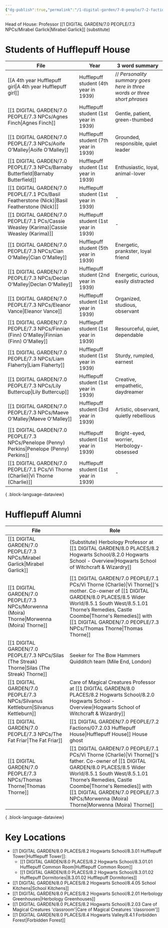```yaml
---
{"dg-publish":true,"permalink":"/1-digital-garden/7-0-people/7-2-factions/07-2-03-hufflepuff-house/"}
---
```


Head of House: Professor [[1 DIGITAL GARDEN/7.0 PEOPLE/7.3 NPCs/Mirabel Garlick\|Mirabel Garlick]] (substitute)

# Students of Hufflepuff House

| File                                                                                            | Year                                  | 3 word summary                                                           |
| ----------------------------------------------------------------------------------------------- | ------------------------------------- | ------------------------------------------------------------------------ |
| [[A 4th year Hufflepuff girl\|A 4th year Hufflepuff girl]]                                   | Hufflepuff student (4th year in 1939) | // *Personality summary goes here in three words or three short phrases* |
| [[1 DIGITAL GARDEN/7.0 PEOPLE/7.3 NPCs/Agnes Finch\|Agnes Finch]]                            | Hufflepuff student (1st year in 1939) | Gentle, patient, green-thumbed                                           |
| [[1 DIGITAL GARDEN/7.0 PEOPLE/7.3 NPCs/Aoife O'Malley\|Aoife O'Malley]]                      | Hufflepuff student (7th year in 1939) | Grounded, responsible, quiet leader                                      |
| [[1 DIGITAL GARDEN/7.0 PEOPLE/7.3 NPCs/Barnaby Butterfield\|Barnaby Butterfield]]            | Hufflepuff student (1st year in 1939) | Enthusiastic, loyal, animal-lover                                        |
| [[1 DIGITAL GARDEN/7.0 PEOPLE/7.1 PCs/Basil Featherstone (Nick)\|Basil Featherstone (Nick)]] | Hufflepuff student (1st year in 1939) | \-                                                                       |
| [[1 DIGITAL GARDEN/7.0 PEOPLE/7.1 PCs/Cassie Weasley (Karima)\|Cassie Weasley (Karima)]]     | Hufflepuff student (1st year in 1939) | \-                                                                       |
| [[1 DIGITAL GARDEN/7.0 PEOPLE/7.3 NPCs/Cian O'Malley\|Cian O'Malley]]                        | Hufflepuff student (5th year in 1939) | Energetic, prankster, loyal friend                                       |
| [[1 DIGITAL GARDEN/7.0 PEOPLE/7.3 NPCs/Declan O'Malley\|Declan O'Malley]]                    | Hufflepuff student (2nd year in 1939) | Energetic, curious, easily distracted                                    |
| [[1 DIGITAL GARDEN/7.0 PEOPLE/7.3 NPCs/Eleanor Vance\|Eleanor Vance]]                        | Hufflepuff student (1st year in 1939) | Organized, studious, observant                                           |
| [[1 DIGITAL GARDEN/7.0 PEOPLE/7.3 NPCs/Finnian (Finn) O'Malley\|Finnian (Finn) O'Malley]]    | Hufflepuff student (1st year in 1939) | Resourceful, quiet, dependable                                           |
| [[1 DIGITAL GARDEN/7.0 PEOPLE/7.3 NPCs/Liam Flaherty\|Liam Flaherty]]                        | Hufflepuff student (1st year in 1939) | Sturdy, rumpled, earnest                                                 |
| [[1 DIGITAL GARDEN/7.0 PEOPLE/7.3 NPCs/Lily Buttercup\|Lily Buttercup]]                      | Hufflepuff student (1st year in 1939) | Creative, empathetic, daydreamer                                         |
| [[1 DIGITAL GARDEN/7.0 PEOPLE/7.3 NPCs/Maeve O'Malley\|Maeve O'Malley]]                      | Hufflepuff student (3rd year in 1939) | Artistic, observant, quietly rebellious                                  |
| [[1 DIGITAL GARDEN/7.0 PEOPLE/7.3 NPCs/Penelope (Penny) Perkins\|Penelope (Penny) Perkins]]  | Hufflepuff student (1st year in 1939) | Bright-eyed, worrier, Herbology-obsessed                                 |
| [[1 DIGITAL GARDEN/7.0 PEOPLE/7.1 PCs/Vi Thorne (Charlie)\|Vi Thorne (Charlie)]]             | Hufflepuff student (1st year in 1939) | \-                                                                       |

{ .block-language-dataview}

# Hufflepuff Alumni
| File                                                                                             | Role                                                                                                                                                       |
| ------------------------------------------------------------------------------------------------ | ---------------------------------------------------------------------------------------------------------------------------------------------------------- |
| [[1 DIGITAL GARDEN/7.0 PEOPLE/7.3 NPCs/Mirabel Garlick\|Mirabel Garlick]]                     | (Substitute) Herbology Professor at [[1 DIGITAL GARDEN/8.0 PLACES/8.2 Hogwarts School/8.2.0 Hogwarts School - Overview\|Hogwarts School of Witchcraft & Wizardry]]                                         |
| [[1 DIGITAL GARDEN/7.0 PEOPLE/7.3 NPCs/Morwenna (Moira) Thorne\|Morwenna (Moira) Thorne]]     | [[1 DIGITAL GARDEN/7.0 PEOPLE/7.1 PCs/Vi Thorne (Charlie)\|Vi Thorne]]'s mother. Co-owner of [[1 DIGITAL GARDEN/8.0 PLACES/8.5 Wider World/8.5.1 South West/8.5.1.01 Thorne’s Remedies, Castle Coombe\|Thorne's Remedies]] with [[1 DIGITAL GARDEN/7.0 PEOPLE/7.3 NPCs/Thomas Thorne\|Thomas Thorne]]           |
| [[1 DIGITAL GARDEN/7.0 PEOPLE/7.3 NPCs/Silas (The Streak) Thorne\|Silas (The Streak) Thorne]] | Seeker for The Bow Hammers Quidditch team (Mile End, London)                                                                                               |
| [[1 DIGITAL GARDEN/7.0 PEOPLE/7.3 NPCs/Silvanus Kettleburn\|Silvanus Kettleburn]]             | Care of Magical Creatures Professor at [[1 DIGITAL GARDEN/8.0 PLACES/8.2 Hogwarts School/8.2.0 Hogwarts School - Overview\|Hogwarts School of Witchcraft & Wizardry]]                                      |
| [[1 DIGITAL GARDEN/7.0 PEOPLE/7.3 NPCs/The Fat Friar\|The Fat Friar]]                         | [[1 DIGITAL GARDEN/7.0 PEOPLE/7.2 Factions/07.2.03 Hufflepuff House\|Hufflepuff House]] House ghost                                                                                                 |
| [[1 DIGITAL GARDEN/7.0 PEOPLE/7.3 NPCs/Thomas Thorne\|Thomas Thorne]]                         | [[1 DIGITAL GARDEN/7.0 PEOPLE/7.1 PCs/Vi Thorne (Charlie)\|Vi Thorne]]'s father. Co-owner of [[1 DIGITAL GARDEN/8.0 PLACES/8.5 Wider World/8.5.1 South West/8.5.1.01 Thorne’s Remedies, Castle Coombe\|Thorne's Remedies]] with [[1 DIGITAL GARDEN/7.0 PEOPLE/7.3 NPCs/Morwenna (Moira) Thorne\|Morwenna (Moira) Thorne]] |

{ .block-language-dataview}

# Key Locations
- [[1 DIGITAL GARDEN/8.0 PLACES/8.2 Hogwarts School/8.3.01 Hufflepuff Tower\|Hufflepuff Tower]]:
	- [[1 DIGITAL GARDEN/8.0 PLACES/8.2 Hogwarts School/8.3.01.01 Hufflepuff Common Room\|Hufflepuff Common Room]]
	- [[1 DIGITAL GARDEN/8.0 PLACES/8.2 Hogwarts School/8.3.01.02 Hufflepuff Dormitories\|8.3.01.02 Hufflepuff Dormitories]]
- [[1 DIGITAL GARDEN/8.0 PLACES/8.2 Hogwarts School/8.4.05 School Kitchens\|School Kitchens]]
- [[1 DIGITAL GARDEN/8.0 PLACES/8.2 Hogwarts School/8.2.01 Herbology Greenhouses\|Herbology Greenhouses]]
- [[1 DIGITAL GARDEN/8.0 PLACES/8.2 Hogwarts School/8.2.03 Care of Magical Creatures 'classroom'\|Care of Magical Creatures 'classroom']]
- [[1 DIGITAL GARDEN/8.0 PLACES/8.4 Hogwarts Valley/8.4.1 Forbidden Forest\|Forbidden Forest]]
